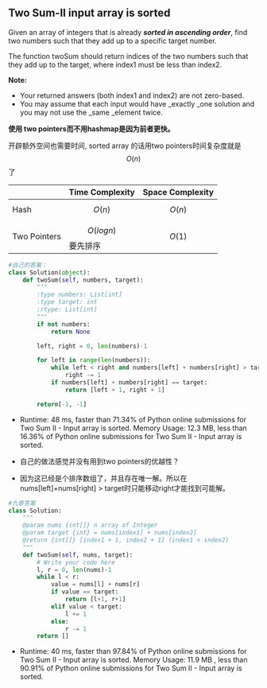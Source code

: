 ## Two Sum-II input array is sorted

Given an array of integers that is already _**sorted in ascending order**_, find two numbers such that they add up to a specific target number.

The function twoSum should return indices of the two numbers such that they add up to the target, where index1 must be less than index2.

**Note:**

* Your returned answers \(both index1 and index2\) are not zero-based.
* You may assume that each input would have \_exactly \_one solution and you may not use the \_same \_element twice.

**使用 two pointers而不用hashmap是因为前者更快。**

开辟额外空间也需要时间, sorted array 的话用two pointers时间复杂度就是$$O(n)$$了

|  | Time Complexity | Space Complexity |
| :--- | :--- | :--- |
| Hash | $$O(n)$$ | $$O(n)$$ |
| Two Pointers | $$O(logn)$$ 要先排序 | $$O(1)$$ |

```py
#自己的答案：
class Solution(object):
    def twoSum(self, numbers, target):
        """
        :type numbers: List[int]
        :type target: int
        :rtype: List[int]
        """
        if not numbers:
            return None

        left, right = 0, len(numbers)-1

        for left in range(len(numbers)):
            while left < right and numbers[left] + numbers[right] > target:
                right -= 1
            if numbers[left] + numbers[right] == target:
                return [left + 1, right + 1]

        return[-1, -1]
```

* Runtime: 48 ms, faster than 71.34% of Python online submissions for Two Sum II - Input array is sorted. Memory Usage:  12.3 MB, less than 16.36% of Python online submissions for Two Sum II - Input array is sorted.

* 自己的做法感觉并没有用到two pointers的优越性？

* 因为这已经是个排序数组了，并且存在唯一解。所以在nums\[left\]+nums\[right\] &gt; target时只能移动right才能找到可能解。

```py
#九章答案
class Solution:
    """
    @param nums {int[]} n array of Integer
    @param target {int} = nums[index1] + nums[index2]
    @return {int[]} [index1 + 1, index2 + 1] (index1 < index2)
    """
    def twoSum(self, nums, target):
        # Write your code here
        l, r = 0, len(nums)-1
        while l < r:
            value = nums[l] + nums[r]
            if value == target:
                return [l+1, r+1]
            elif value < target:
                l += 1
            else:
                r -= 1
        return []
```

* Runtime:  40 ms, faster than 97.84% of Python online submissions for Two Sum II - Input array is sorted. Memory Usage:  11.9 MB , less than 90.91% of Python online submissions for Two Sum II - Input array is sorted.



